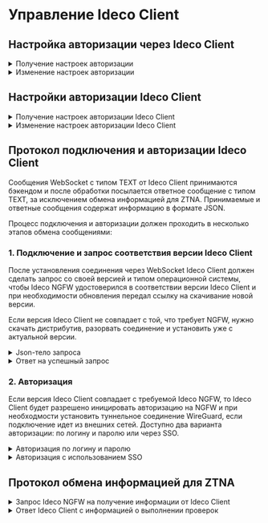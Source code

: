 # Управление Ideco Client

## Настройка авторизации через Ideco Client

<details>
<summary>Получение настроек авторизации</summary>

```
GET /agent_backend/agent-server/state
```

**Ответ на успешный запрос:**

```json5
{
    "enabled": "boolean"
}
```

`enabled` - если `true`, то авторизация через Ideco Client включена, `false` - выключена.

</details>

<details>
<summary>Изменение настроек авторизации</summary>

```
PATCH /agent_backend/agent-server/state
```

**Json-тело запроса:**

```json5
{
    "enabled": "boolean"
}
```

`enabled` - `true` для включения авторизации через Ideco Client, `false` для выключения.

**Ответ на успешный запрос:** 200 OK

</details>

## Настройки авторизации Ideco Client

<details>
<summary>Получение настроек авторизации Ideco Client</summary>

```
GET /agent_backend/agent-server/setting
```

**Ответ на успешный запрос:**

```json5
{
    "auth_domain": "string" | "null",
    "local_tunnel": "boolean",
    "device_vpn": "boolean",
    "trusted_ca_cert": "string" | "null"
}
```

* `auth_domain` - домен/IP-адрес, в котором будет происходить аутентификация;
* `local_tunnel` - включено или выключено построение туннеля WireGuard для подключений из локальных сетей;
* `device_vpn` - включено или выключено подключение в режиме **Device VPN**;
* `trusted_ca_cert` - доверенный сертификат в формате `.pem` для проверки подлинности устройства,
  подключаемого в режиме **Device VPN**.

</details>

<details>
<summary>Изменение настроек авторизации Ideco Client</summary>

```
PATCH /agent_backend/agent-server/setting
```

**Json-тело запроса:**

```json5
{
    "auth_domain": "string" | "null",
    "local_tunnel": "boolean",
    "device_vpn": "boolean",
    "trusted_ca_cert": "string" | "null"
}
```

* `auth_domain` - домен/IP-адрес, в котором будет происходить аутентификация;
* `local_tunnel` - включено или выключено построение туннеля WireGuard для подключений из локальных сетей;
* `device_vpn` - включено или выключено подключение в режиме **Device VPN**;
* `trusted_ca_cert` - доверенный сертификат в формате `.pem` для проверки подлинности устройства,
  подключаемого в режиме **Device VPN**. Обязательно для заполнения, если разрешены подключения в режиме **Device VPN**.

**Ответ на успешный запрос:** 200 OK

</details>

## Протокол подключения и авторизации Ideco Client

Сообщения WebSocket с типом TEXT от Ideco Client принимаются бэкендом и после обработки посылается ответное сообщение с типом TEXT, за исключением обмена информацией для ZTNA. Принимаемые и ответные сообщения содержат информацию в формате JSON.

Процесс подключения и авторизации должен проходить в несколько этапов обмена сообщениями:

### 1\. Подключение и запрос соответствия версии Ideco Client

После установления соединения через WebSocket Ideco Client должен сделать запрос со своей версией и типом операционной системы, чтобы Ideco NGFW удостоверился в соответствии версии Ideco Client и при необходимости обновления передал ссылку на скачивание новой версии.

Если версия Ideco Client не совпадает с той, что требует NGFW, нужно скачать дистрибутив, разорвать соединение и установить уже с актуальной версии.

<details>
<summary>Json-тело запроса</summary>

```json5
{
    "type": "version",
    "major": "integer",
    "minor": "integer",
    "build": "integer",
    "os": "windows" | "macos" | "linux"
}
```

* `type` - команда;
* `major` - мажорная версия;
* `minor` - минорная версия;
* `build` - версия сборки;
* `os` - тип ОС Ideco Client.

</details>

<details>
<summary>Ответ на успешный запрос</summary>

```json5
{
    "type": "update",
    "need_update": "boolean",
    "download_url": "string"| "null",
    "version": {
        "major": "integer",
        "minor": "integer",
        "build": "integer",
        "os": "windows" | "macos" | "linux"
    }
}
```

* `need_update` - требование обновления: `true` - необходимо, `false` - не требуется;
* `download_url` - путь для скачивания дистрибутива актуальной версии Ideco Client для требуемой ОС (пример: `:14765/IdecoAgent_x64.msi`). Если обновление не требуется, то значение поля будет `null`;
* `version` - версия дистрибутива Ideco Client на Ideco NGFW. Значения полей аналогичны описанным в запросе. Если обновление не требуется, поле будет отсутствовать.

</details>

### 2\. Авторизация

Если версия Ideco Client совпадает с требуемой Ideco NGFW, то Ideco Client будет разрешено иницировать авторизацию на NGFW и при необходмости установить туннельное соединение WireGuard, если подключение идет из внешних сетей. Доступно два варианта авторизации: по логину и паролю или через SSO.

<details>
<summary>Авторизация по логину и паролю</summary>

**Json-тело запроса:**

```json5
{
    "type": "authorize",
    "login": "string",
    "password": "string"
}
```

* `login` - логин пользователя, может также содержать домен;
* `password` - пароль.

**Ответ на успешный запрос:**

```json5
{
    "type": "auth_state",
    "authorized": "boolean",
    "need_tunnel": "boolean",
    "timeout": "integer",
    "message": "string"
}
```

* `authorized` - состояние авторизации: `true` - авторизован, `false` - не авторизован;
* `need_tunnel` - требуется ли установить туннель WireGuard;
* `timeout` - время до повторной попытки авторизации в секундах в случае возникновения ошибок в процессе авторизации. Если повторная попытка авторизации не требуется, то значение будет равно 0;
* `message` - сообщение о состоянии авторизации.

</details>

<details>
<summary>Авторизация с использованием SSO</summary>

**Авторизация SSO возможна только с локальных сетей Ideco NGFW. При попытке авторизации с внешних сетей сразу произойдет отказ.**

Авторизация проходит в несколько обменов пакетами:

1\. Запрос на доступность SSO:

**Json-тело запроса:**

```json5
{
    "type": "sso",
    "token": "null",
    "session_token": "null",
    "domain": "string"
}
```

* `token` - SSO токен Kerberos или NTLM, для данного запроса должен быть `null`;
* `session_token` - идентификатор сессии авторизации, для данного запроса должен быть `null`;
* `domain` - домен ActiveDirectory.

**Ответ на успешный запрос:**

```json5
{
    "type": "sso",
    "status": "not_authorized" | "challenge",
    "session_token": "null",
    "access_token": "null",
    "computer_name": "string",
    "error": "string" | "null"
}
```

* `status` - статус авторизации для домена: `not_authorized` - недоступна; `challenge` - доступна, необходимо передать токен для авторизации;
* `session_token` - токен сессии авторизации;
* `access_token` - ответный токен доступа SSO;
* `computer_name` - имя сервера контроллера домена. Если `status = "not_authorized"`, поле будет отсутствовать;
* `error` - сообщение об ошибке/причине недоступности SSO авторизации для домена: `null, status = "challenge"`.

2\. Запрос на авторизацию SSO:

**Json-тело запроса:**

```json5
{
    "type": "sso",
    "token": "string",
    "session_token": "string" | "null",
    "domain": "string"
}
```

* `token` - должнен содержать соответствующий токен;
* `session_token` -  идентификатор сессии, если это вторая или более итерация запроса на авторизацию;
* `domain` - домен ActiveDirectory.

Если авторизация SSO еще выполняется и нужно отправить еще один запрос на авторизацию SSO (повторить этот же этап обмена пакетами), ответ на успешный запрос:

```json5
{
    "type": "sso",
    "status": "in_progress",
    "session_token": "string",
    "access_token": "string",
    "error": "null"
}
```

Назначение полей аналогично первому ответу (см. выше), только session_token и access_token содержат соответствующие значения.

Если авторизациая завершилась, то в ответ NGFW отправит:

```json5
{
    "type": "auth_state",
    "authorized": "boolean",
    "need_tunnel": "boolean",
    "timeout": "integer",
    "message": "string"
}
```

* `authorized` - состояние авторизации: `true` - авторизован, `false` - не авторизован;
* `need_tunnel` - требуется ли установить туннель WireGuard;
* `timeout` - время до повторной попытки авторизации в секундах в случае возникновения ошибок в процессе авторизации. Если повторная попытка авторизации не требуется, то значение будет равно 0;
* `message` - сообщение о состоянии авторизации.

</details>

## Протокол обмена информацией для ZTNA

<details>
<summary>Запрос Ideco NGFW на получение информации от Ideco Client</summary>

Ideco NGFW отправляет запрос на сбор информации при подключении Ideco Client. В этом запросе указаны списки параметров, которые необходимо собрать, а также интервал, с которым Client должен собирать данные.

**Json-тело запроса о сборе информации:**

```json5
{
    "type": "ztna",
    "period": "integer",
    "test_list": [
      "os_type" | "os_version" | "domain" | "kb_list" | "av_active" | "av_name" | "av_version" |" av_update" | "av_scan" | "fw_active" | "fw_name" | "fw_version" | "processes" | "services" | "registry"
    ],
    "kb_list": [ "string"] ,
    "proc_list": [ "string" ],
    "service_list": [ "string" ],
    "reg_key_list": [ "string" ]
} 
```

* `type` - тип запроса (`ztna`);
* `period` - интервал в минутах, через который Ideco Client должен собирать и передавать информацию. Если указан интервал, равный 0, проверка и передача собранных параметров выполняется однократно;
* `test_list` - список ключевых слов, определяющий необходимость выполнения проверок заданного типа:
  * `os_type` - проверка типа операционной системы;
  * `os_version` - проверка версии операционной системы;
  * `domain` - проверка включенности в домен;
  * `kb_list` - проверка обновлений операционной системы (в объеме списка, указанного в параметре `kb_list`);
  * `av_active` - проверка, запущен ли антивирус;
  * `av_name` - проверка типа установленного антивируса;
  * `av_version` - проверка версии установленного антивируса;
  * `av_update` - проверка даты последнего обновления баз антивируса;
  * `av_scan` - проверка даты последнего антивирусного сканирования на наличие угроз;
  * `fw_active` - проверка, запущен ли межсетевой экран;
  * `fw_name` - проверка типа установленного межсетевого экрана;
  * `fw_version` - проверка версии установленного межсетевого экрана;
  * `processes` - проверка запущенных процессов (в объеме списка, указанного в параметре `proc_list`);
  * `services` - проверка списка запущенных служб (в объеме списка, указанного в параметре `service_list`);
  * `registry` - проверка наличия и значения ключей реестра Windows (в объеме списка, указанного в параметре `key_list`).
* `kb_list` - список обновлений для выполнения проверки, может быть пустым, если проверка не требуется;
* `proc_list` - список процессов для выполнения проверки, может быть пустым, если проверка не требуется;
* `service_list` - список служб для выполнения проверки, может быть пустым, если проверка не требуется;
* `reg_key_list`: - список ключей реестра для выполнения проверки: путь/имя, может быть пустым, если проверка не требуется.

</details>

<details>
<summary>Ответ Ideco Client с информацией о выполнении проверок</summary>

Ideco Client отправляет ответ с собранной информацией об устройстве в ответ на запрос проверок. Через определенный промежуток времени Ideco Client снова собирает информацию. Если с момента последней проверки ни один из параметров не изменился, то на NGFW ничего не отправляется.

Если хотя бы один из параметров изменился с момента последнего сбора информации, то Ideco Client отправляет обновленный ответ с собранной информацией об устройстве (полный набор запрошенных сведений) и повторяет проверку через указанный интервал времени.

**Формат ответа с собранной в результате проверок информацией:**

```json5
{
    "type": "ztna",
    "node_name": "string",
    "operation_system": {
      "type": "string",
      "version": "string",
      "domain": "string" 
    }, 
    "kb_list": [ "string" ],
    "antivirus": [
      {
        "active": "boolean",
        "name": "string", 
        "version": "string",
        "last_update": "integer" | "null",
        "last_scan": "integer" | "null",
      },
    ],
    "firewall": [
      {
        "active": "boolean",
        "name": "string",
        "version": "string",
      },
    ],
    "proc_list": [ "string" ],
    "service_list": [ "string" ],
    "reg_key_list": [
      {
        "key": "string",
        "value": "string",
      }
    ],
}
```

* `type` - тип сообщения (`ztna`);
* `node_name` - имя узла (собирается для отчетности, но не проходит никаких проверок);
* `operation_system` - результаты проверки ОС. Может отсутствовать, если в списке запрошенных проверок (поле `test_list`) отсутствуют ключевые слова `os_type`, `os_version`, `domain`:
  * `type` - тип операционной системы: `Windows`, `Linux`, `MacOS` (пустая строка, если проверка не выполнялась);
  * `version` - редакция и версия операционной системы (пустая строка, если проверка не выполнялась);
  * `domain` - имя домена (если проверка не выполнялась и в случае отсутствия домена - пустая строка).
* `kb_list` - результаты проверки установленных обновлений KB для Windows. Может отсутствовать, если в списке запрошенных проверок (поле `test_list`) отсутствует ключевое слово `kb_list`;
* `antivirus` - результаты проверок Антивируса. Может отсутствовать, если в списке запрошенных проверок (поле `test_list`);
* `antivirus` - список результатов проверок Антивирусов (по числу установленных антивирусных пакетов). Может отсутствовать, если в списке запрошенных проверок (поле `test_list`) отсутствуют ключевые слова `av_active`, `av_name`, `av_version`, `av_update`, `av_scan`:
  * `active` - если `true` - запущен, `false` - не запущен;
  * `name` - наименование продукта (пустая строка, если проверка не выполнялась);
  * `version` - версия продукта (пустая строка, если проверка не выполнялась);
  * `last_update` - количество полных дней, прошедших с последнего обновления баз (`null`, если проверка не выполнялась);
  * `last_scan` - количество полных дней, прошедших с последнего сканирования (`null`, если проверка не выполнялась или не проводилось сканирование).
* `firewall` - список результатов проверок межсетевых экранов (по числу установленных продуктов). Может отсутствовать, если в списке запрошенных проверок (поле `test_list`) отсутствуют ключевые слова `fw_active`, `fw_name`, `fw_version`:
  * `active` - если `true` - активен, `false` - не активен;
  * `name` - наименование продукта (пустая строка, если проверка не выполнялась);
  * `version` - версия продукта (пустая строка, если проверка не выполнялась).
* `proc_list` - список найденных процессов. Может отсутствовать или быть пустым списком, если в списке запрошенных проверок (поле `test_list`) отсутствует ключевое слово `processes`;
* `service_list` - список найденных служб Windows. Может отсутствовать, если в списке запрошенных проверок (поле `test_list`) отсутствует ключевое слово `services`;
* `reg_key_list` - список найденных ключей реестра. Может отсутствовать, если в списке запрошенных проверок (поле `test_list`) отсутствует ключевое слово `registry`;
  * `key` - ключ реестра (путь/имя);
  * `value` - значение параметра.
  
</details>